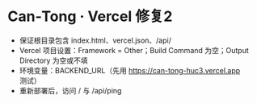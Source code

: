 # Can‑Tong · Vercel 修复2
- 保证根目录包含 index.html、vercel.json、/api/
- Vercel 项目设置：Framework = Other；Build Command 为空；Output Directory 为空或不填
- 环境变量：BACKEND_URL（先用 https://can-tong-huc3.vercel.app 测试）
- 重新部署后，访问 / 与 /api/ping
